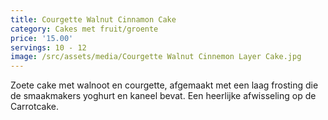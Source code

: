 ```yaml
---
title: Courgette Walnut Cinnamon Cake
category: Cakes met fruit/groente
price: '15.00'
servings: 10 - 12
image: /src/assets/media/Courgette Walnut Cinnemon Layer Cake.jpg
---
```

Zoete cake met walnoot en courgette, afgemaakt met een laag frosting die de smaakmakers yoghurt en kaneel bevat. Een heerlijke afwisseling op de Carrotcake.

